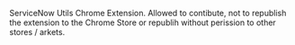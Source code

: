 ServiceNow Utils Chrome Extension.
Allowed to contibute, not to republish the extension to the Chrome Store or republih without perission to other stores / arkets.
